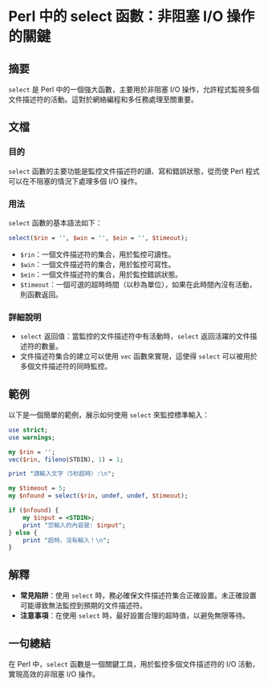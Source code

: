 <!--
Meta Description: # Perl 中的 select 函數：非阻塞 I/O 操作的關鍵 ## 摘要 `select` 是 Perl 中的一個強大函數，主要用於非阻塞 I/O 操作，允許程式監視多個文件描述符的活動。這對於網絡編程和多任務處理至關重要。 ## 文檔 ### 目的 `select` 函數的主要功能是監控文件...
Meta Keywords: select, perl, rin, timeout, 一個文件描述符的集合
-->

# Perl 中的 select 函數：非阻塞 I/O 操作的關鍵

## 摘要
`select` 是 Perl 中的一個強大函數，主要用於非阻塞 I/O 操作，允許程式監視多個文件描述符的活動。這對於網絡編程和多任務處理至關重要。

## 文檔
### 目的
`select` 函數的主要功能是監控文件描述符的讀、寫和錯誤狀態，從而使 Perl 程式可以在不阻塞的情況下處理多個 I/O 操作。

### 用法
`select` 函數的基本語法如下：

```perl
select($rin = '', $win = '', $ein = '', $timeout);
```

- `$rin`：一個文件描述符的集合，用於監控可讀性。
- `$win`：一個文件描述符的集合，用於監控可寫性。
- `$ein`：一個文件描述符的集合，用於監控錯誤狀態。
- `$timeout`：一個可選的超時時間（以秒為單位），如果在此時間內沒有活動，則函數返回。

### 詳細說明
- `select` 返回值：當監控的文件描述符中有活動時，`select` 返回活躍的文件描述符的數量。
- 文件描述符集合的建立可以使用 `vec` 函數來實現，這使得 `select` 可以被用於多個文件描述符的同時監控。

## 範例
以下是一個簡單的範例，展示如何使用 `select` 來監控標準輸入：

```perl
use strict;
use warnings;

my $rin = '';
vec($rin, fileno(STDIN), 1) = 1;

print "請輸入文字（5秒超時）:\n";

my $timeout = 5;
my $nfound = select($rin, undef, undef, $timeout);

if ($nfound) {
    my $input = <STDIN>;
    print "您輸入的內容是: $input";
} else {
    print "超時，沒有輸入！\n";
}
```

## 解釋
- **常見陷阱**：使用 `select` 時，務必確保文件描述符集合正確設置。未正確設置可能導致無法監控到預期的文件描述符。
- **注意事項**：在使用 `select` 時，最好設置合理的超時值，以避免無限等待。
  
## 一句總結
在 Perl 中，`select` 函數是一個關鍵工具，用於監控多個文件描述符的 I/O 活動，實現高效的非阻塞 I/O 操作。